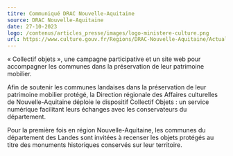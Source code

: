 ```yaml
---
titre: Communiqué DRAC Nouvelle-Aquitaine
source: DRAC Nouvelle-Aquitaine
date: 27-10-2023
logo: /contenus/articles_presse/images/logo-ministere-culture.png
url: https://www.culture.gouv.fr/Regions/DRAC-Nouvelle-Aquitaine/Actualites/La-DRAC-Nouvelle-Aquitaine-invite-les-communes-landaises-a-recenser-leurs-objets-proteges
---
```

« Collectif objets », une campagne participative et un site web pour accompagner les communes dans la préservation de leur patrimoine mobilier.

Afin de soutenir les communes landaises dans la préservation de leur patrimoine mobilier protégé, la Direction régionale des Affaires culturelles de Nouvelle-Aquitaine déploie le dispositif Collectif Objets : un service numérique facilitant leurs échanges avec les conservateurs du département. 

Pour la première fois en région Nouvelle-Aquitaine, les communes du département des Landes sont invitées à recenser les objets protégés au titre des monuments historiques conservés sur leur territoire.
